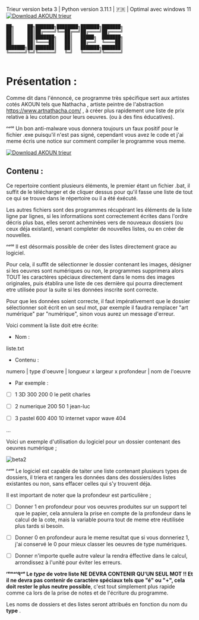 Trieur version beta 3 | Python version 3.11.1 | 🇫🇷 | Optimal avec windows 11 [![Download AKOUN trieur](https://img.shields.io/sourceforge/dt/trieur.svg)](https://sourceforge.net/projects/trieur/files/latest/download)
```
██╗     ██╗███████╗████████╗███████╗███████╗
██║     ██║██╔════╝╚══██╔══╝██╔════╝██╔════╝
██║     ██║███████╗   ██║   █████╗  ███████╗
██║     ██║╚════██║   ██║   ██╔══╝  ╚════██║
███████╗██║███████║   ██║   ███████╗███████║
╚══════╝╚═╝╚══════╝   ╚═╝   ╚══════╝╚══════╝
                                            
```



# Présentation : 

Comme dit dans l'énnoncé, ce programme très spécifique sert aux artistes cotés AKOUN tels que Nathacha , artiste peintre de l'abstraction https://www.artnathacha.com/ , à créer plus rapidement une liste de prix relative à leu cotation pour leurs oeuvres. (ou à des fins éducatives).

ⁿᵒᵗᵉ Un bon anti-malware vous donnera toujours un faux positif pour le fichier .exe puisqu'il n'est pas signé, cependant vous avez le code et j'ai meme écris une notice sur comment compiler le programme vous meme.

[![Download AKOUN trieur](https://a.fsdn.com/con/app/sf-download-button)](https://sourceforge.net/projects/trieur/files/latest/download)

## Contenu :

Ce repertoire contient plusieurs éléments, le premier étant un fichier .bat, il suffit de le télécharger et de cliquer dessus pour qu'il fasse une liste de tout ce qui se trouve dans le répertoire ou il a été éxécuté.

Les autres fichiers sont des programmes récupérant les éléments de la liste ligne par lignes, si les informatiions sont correctement écrites dans l'ordre décris plus bas, elles seront acheminées vers de nouveaux dossiers (ou ceux déja existant), venant completer de nouvelles listes, ou en créer de nouvelles.

ⁿᵒᵗᵉ Il est désormais possible de créer des listes directement grace au logiciel.

Pour cela, il suffit de sélectionner le dossier contenant les images, désigner si les oeuvres sont numériques ou non, le programmes supprimera alors TOUT les caractères spéciaux directement dans le noms des images originales, puis établira une liste de ces dernière qui pourra directement etre utilisée pour la suite si les données inscrite sont correcte.

Pour que les données soient correcte, il faut impérativement que le dossier sélectionner soit écrit en un seul mot, par exemple il faudra remplacer "art numérique" par "numérique", sinon vous aurez un message d'erreur.

Voici comment la liste doit etre écrite:


+ Nom : 

liste.txt

+ Contenu :

numero | type d'oeuvre | longueur x largeur x profondeur | nom de l'oeuvre

+ Par exemple :

- [ ] 1 3D 300 200 0 le petit charles

- [ ] 2 numerique 200 50 1 jean-luc

- [ ] 3 pastel 600 400 10 internet vapor wave 404

...

Voici un exemple d'utilisation du logiciel pour un dossier contenant des oeuvres numérique ;

![beta2](https://user-images.githubusercontent.com/92639080/216796498-58d8baf0-892f-4680-a1ce-fe1a1936abd2.jpg)

ⁿᵒᵗᵉ Le logiciel est capable de taiter une liste contenant plusieurs types de dossiers, il triera et rangera les données dans des dossiers/des listes existantes ou non, sans effacer celles qui s'y trouvent déja.

Il est important de noter que la profondeur est particulière ; 

- [ ] Donner 1 en profondeur pour vos oeuvres produites sur un support tel que le papier, cela annulera la prise en compte de la profondeur dans le calcul de la cote, mais la variable pourra tout de meme etre réutilisée plus tards si besoin.

- [ ] Donner 0 en profondeur aura le meme resultat que si vous donneriez 1, j'ai conservé le 0 pour mieux classer les oeuvres de type numériques.

- [ ] Donner n'importe quelle autre valeur la rendra éffective dans le calcul, arrondissez à l'unité pour éviter les erreurs.

**ʳᵉᵐᵃʳᑫᵘᵉ Le *type* de votre liste NE DEVRA CONTENIR QU'UN SEUL MOT !! Et il ne devra pas contenir de caractère spéciaux tels que "é" ou "+", cela doit rester le plus neutre possible**, c'est tout simplement plus rapide comme ca lors de la prise de notes et de l'écriture du programme.

Les noms de dossiers et des listes seront attribués en fonction du nom du **type** .

